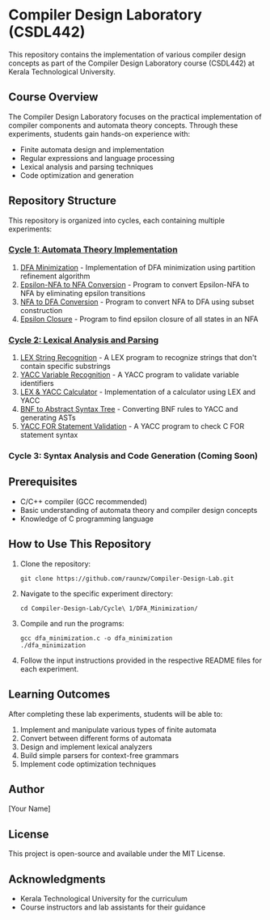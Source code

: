 # Compiler Design Laboratory (CSDL442)

This repository contains the implementation of various compiler design concepts as part of the Compiler Design Laboratory course (CSDL442) at Kerala Technological University.

## Course Overview

The Compiler Design Laboratory focuses on the practical implementation of compiler components and automata theory concepts. Through these experiments, students gain hands-on experience with:

- Finite automata design and implementation
- Regular expressions and language processing
- Lexical analysis and parsing techniques
- Code optimization and generation

## Repository Structure

This repository is organized into cycles, each containing multiple experiments:

### [Cycle 1: Automata Theory Implementation](Cycle%201/)

1. [DFA Minimization](Cycle%201/DFA_Minimization/) - Implementation of DFA minimization using partition refinement algorithm
2. [Epsilon-NFA to NFA Conversion](Cycle%201/Epsilon_NFA_to_NFA/) - Program to convert Epsilon-NFA to NFA by eliminating epsilon transitions
3. [NFA to DFA Conversion](Cycle%201/NFA_to_DFA/) - Program to convert NFA to DFA using subset construction
4. [Epsilon Closure](Cycle%201/Epsilon_Closure/) - Program to find epsilon closure of all states in an NFA

### [Cycle 2: Lexical Analysis and Parsing](Cycle%202/)

1. [LEX String Recognition](Cycle%202/Lex_String_Recognition/) - A LEX program to recognize strings that don't contain specific substrings
2. [YACC Variable Recognition](Cycle%202/YACC_Variable_Recognition/) - A YACC program to validate variable identifiers
3. [LEX & YACC Calculator](Cycle%202/LEX_YACC_Calculator/) - Implementation of a calculator using LEX and YACC
4. [BNF to Abstract Syntax Tree](Cycle%202/BNF_to_AST/) - Converting BNF rules to YACC and generating ASTs
5. [YACC FOR Statement Validation](Cycle%202/YACC_FOR_Statement/) - A YACC program to check C FOR statement syntax

### Cycle 3: Syntax Analysis and Code Generation (Coming Soon)

## Prerequisites

- C/C++ compiler (GCC recommended)
- Basic understanding of automata theory and compiler design concepts
- Knowledge of C programming language

## How to Use This Repository

1. Clone the repository:
   ```
   git clone https://github.com/raunzw/Compiler-Design-Lab.git
   ```

2. Navigate to the specific experiment directory:
   ```
   cd Compiler-Design-Lab/Cycle\ 1/DFA_Minimization/
   ```

3. Compile and run the programs:
   ```
   gcc dfa_minimization.c -o dfa_minimization
   ./dfa_minimization
   ```

4. Follow the input instructions provided in the respective README files for each experiment.

## Learning Outcomes

After completing these lab experiments, students will be able to:

1. Implement and manipulate various types of finite automata
2. Convert between different forms of automata
3. Design and implement lexical analyzers
4. Build simple parsers for context-free grammars
5. Implement code optimization techniques

## Author

[Your Name]

## License

This project is open-source and available under the MIT License.

## Acknowledgments

- Kerala Technological University for the curriculum
- Course instructors and lab assistants for their guidance
